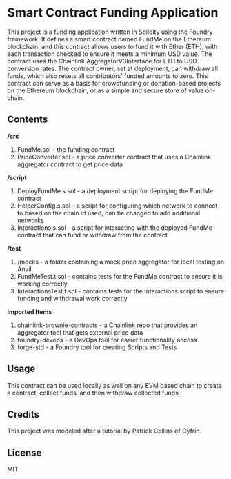 # Smart Contract Funding Application
This project is a funding application written in Solidity using the Foundry framework. 
It defines a smart contract named FundMe on the Ethereum blockchain, and this contract allows users to fund it with Ether (ETH), with each transaction checked to ensure it meets a minimum USD value. The contract uses the Chainlink AggregatorV3Interface for ETH to USD conversion rates. The contract owner, set at deployment, can withdraw all funds, which also resets all contributors' funded amounts to zero. This contract can serve as a basis for crowdfunding or donation-based projects on the Ethereum blockchain, or as a simple and secure store of value on-chain.

## Contents
<b>/src</b> 
<ol>
<li>FundMe.sol - the funding contract </li>
<li>PriceConverter.sol - a price converter contract that uses a Chainlink aggregator contract to get price data </li>
</ol>

<b>/script</b>
<ol>
<li>DeployFundMe.s.sol - a deployment script for deploying the FundMe contract</li>
<li>HelperConfig.s.sol - a script for configuring which network to connect to based on the chain id used, can be changed to add additional networks</li>
<li>Interactions.s.sol - a script for interacting with the deployed FundMe contract that can fund or withdraw from the contract</li>
</ol>

<b>/test</b>
<ol>
<li>/mocks - a folder containing a mock price aggregator for local testing on Anvil</li>
<li>FundMeTest.t.sol - contains tests for the FundMe contract to ensure it is working correctly</li>
<li>InteractionsTest.t.sol - contains tests for the Interactions script to ensure funding and withdrawal work correctly</li>
</ol>

<b>Imported Items</b>
<ol>
<li>chainlink-brownie-contracts - a Chainlink repo that provides an aggregator tool that gets external price data</li>
<li>foundry-devops - a DevOps tool for easier functionality access</li>
<li>forge-std - a Foundry tool for creating Scripts and Tests</li>
</ol>

## Usage
This contract can be used locally as well on any EVM based chain to create a contract, collect 
funds, and then withdraw collected funds. 

## Credits
This project was modeled after a tutorial by Patrick Collins of Cyfrin. 

## License
MIT 

